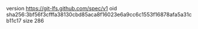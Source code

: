 version https://git-lfs.github.com/spec/v1
oid sha256:3bf56f3cfffa38130cbd85aca8f16023e6a9cc6c1553f16878afa5a31cb11c17
size 286
